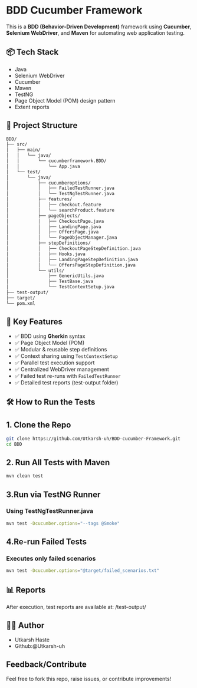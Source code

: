 # BDD Cucumber Framework

This is a **BDD (Behavior-Driven Development)** framework using **Cucumber**, **Selenium WebDriver**, and **Maven** for automating web application testing.

## 📦 Tech Stack

- Java
- Selenium WebDriver
- Cucumber
- Maven
- TestNG 
- Page Object Model (POM) design pattern
- Extent reports

## 📁 Project Structure
~~~ bash
BDD/
├── src/
│   ├── main/
│   │   └── java/
│   │       └── cucumberframework.BDD/
│   │           └── App.java
│   └── test/
│       └── java/
│           ├── cucumberoptions/
│           │   ├── FailedTestRunner.java
│           │   └── TestNgTestRunner.java
│           ├── features/
│           │   ├── checkout.feature
│           │   └── searchProduct.feature
│           ├── pageObjects/
│           │   ├── CheckoutPage.java
│           │   ├── LandingPage.java
│           │   ├── OffersPage.java
│           │   └── PageObjectManager.java
│           ├── stepDefinitions/
│           │   ├── CheckoutPageStepDefinition.java
│           │   ├── Hooks.java
│           │   ├── LandingPageStepDefinition.java
│           │   └── OffersPageStepDefinition.java
│           └── utils/
│               ├── GenericUtils.java
│               ├── TestBase.java
│               └── TestContextSetup.java
├── test-output/
├── target/
└── pom.xml

~~~

## 🧰 Key Features

- ✅ BDD using **Gherkin** syntax
- ✅ Page Object Model (POM)
- ✅ Modular & reusable step definitions
- ✅ Context sharing using `TestContextSetup`
- ✅ Parallel test execution support
- ✅ Centralized WebDriver management
- ✅ Failed test re-runs with `FailedTestRunner`
- ✅ Detailed test reports (test-output folder)

 ## 🛠️ How to Run the Tests

## 1. Clone the Repo
```bash
git clone https://github.com/Utkarsh-uh/BDD-cucumber-Framework.git
cd BDD
```
## 2. Run All Tests with Maven
```bash
mvn clean test
```

## 3.Run via TestNG Runner
### Using TestNgTestRunner.java
```bash
mvn test -Dcucumber.options="--tags @Smoke"
```

## 4.Re-run Failed Tests
### Executes only failed scenarios
```bash
mvn test -Dcucumber.options="@target/failed_scenarios.txt"
```

## 📊 Reports
After execution, test reports are available at:
/test-output/

## 🙋‍♂️ Author
- Utkarsh Haste
- Github:@Utkarsh-uh

## Feedback/Contribute
Feel free to fork this repo, raise issues, or contribute improvements!  






